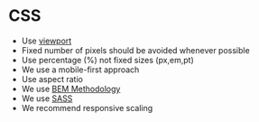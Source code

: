 # CSS

- Use [viewport](https://developer.mozilla.org/en-US/docs/Web/HTML/Viewport_meta_tag)  
- Fixed number of pixels should be avoided whenever possible
- Use percentage (%) not fixed sizes (px,em,pt)
- We use a mobile-first approach
- Use aspect ratio
- We use [BEM Methodology](https://getbem.com/introduction/)
- We use [SASS](https://sass-lang.com/)
- We recommend responsive scaling
